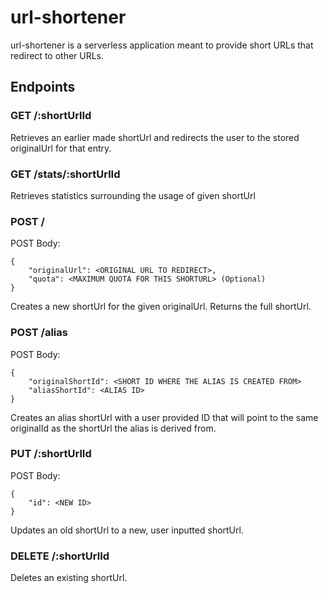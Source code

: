 # url-shortener

url-shortener is a serverless application meant to provide short URLs that redirect to other URLs.

## Endpoints

### GET /:shortUrlId

Retrieves an earlier made shortUrl and redirects the user to the stored originalUrl for that entry.

### GET /stats/:shortUrlId

Retrieves statistics surrounding the usage of given shortUrl

### POST /

POST Body:

```
{
    "originalUrl": <ORIGINAL URL TO REDIRECT>,
    "quota": <MAXIMUM QUOTA FOR THIS SHORTURL> (Optional)
}
```

Creates a new shortUrl for the given originalUrl. Returns the full shortUrl.

### POST /alias

POST Body:

```
{
    "originalShortId": <SHORT ID WHERE THE ALIAS IS CREATED FROM>
    "aliasShortId": <ALIAS ID>
}
```

Creates an alias shortUrl with a user provided ID that will point to the same originalId as the shortUrl the alias is derived from.

### PUT /:shortUrlId

POST Body:

```
{
    "id": <NEW ID>
}
```

Updates an old shortUrl to a new, user inputted shortUrl.

### DELETE /:shortUrlId

Deletes an existing shortUrl.
